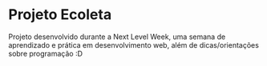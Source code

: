 # Projeto Ecoleta
Projeto desenvolvido durante a Next Level Week, uma semana de aprendizado e prática em desenvolvimento web, além de dicas/orientações sobre programação :D
